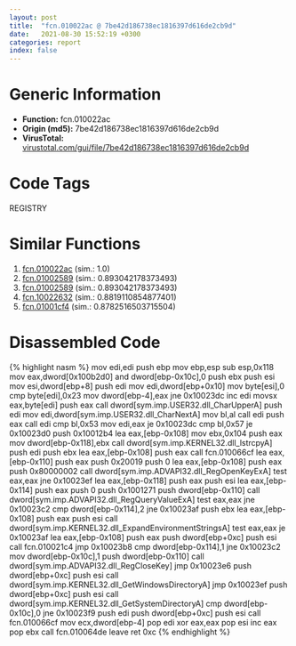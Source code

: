 ```yaml
---
layout: post
title:  "fcn.010022ac @ 7be42d186738ec1816397d616de2cb9d"
date:   2021-08-30 15:52:19 +0300
categories: report
index: false
---
```


# Generic Information
- **Function:** fcn.010022ac
- **Origin (md5):** 7be42d186738ec1816397d616de2cb9d
- **VirusTotal:** [virustotal.com/gui/file/7be42d186738ec1816397d616de2cb9d][virustotal_ref]

# Code Tags
<span class="tag" id="REGISTRY">REGISTRY</span>


# Similar Functions

1. [fcn.010022ac][similar_1_ref] (sim.: 1.0)
2. [fcn.01002589][similar_2_ref] (sim.: 0.893042178373493)
3. [fcn.01002589][similar_3_ref] (sim.: 0.893042178373493)
4. [fcn.10022632][similar_4_ref] (sim.: 0.8819110854877401)
5. [fcn.01001cf4][similar_5_ref] (sim.: 0.8782516503715504)


# Disassembled Code

{% highlight nasm %}
mov edi,edi
push ebp
mov ebp,esp
sub esp,0x118
mov eax,dword[0x100b2d0]
and dword[ebp-0x10c],0
push ebx
push esi
mov esi,dword[ebp+8]
push edi
mov edi,dword[ebp+0x10]
mov byte[esi],0
cmp byte[edi],0x23
mov dword[ebp-4],eax
jne 0x10023dc
inc edi
movsx eax,byte[edi]
push eax
call dword[sym.imp.USER32.dll_CharUpperA]
push edi
mov edi,dword[sym.imp.USER32.dll_CharNextA]
mov bl,al
call edi
push eax
call edi
cmp bl,0x53
mov edi,eax
je 0x10023dc
cmp bl,0x57
je 0x10023d0
push 0x10012b4
lea eax,[ebp-0x108]
mov ebx,0x104
push eax
mov dword[ebp-0x118],ebx
call dword[sym.imp.KERNEL32.dll_lstrcpyA]
push edi
push ebx
lea eax,[ebp-0x108]
push eax
call fcn.010066cf
lea eax,[ebp-0x110]
push eax
push 0x20019
push 0
lea eax,[ebp-0x108]
push eax
push 0x80000002
call dword[sym.imp.ADVAPI32.dll_RegOpenKeyExA]
test eax,eax
jne 0x10023ef
lea eax,[ebp-0x118]
push eax
push esi
lea eax,[ebp-0x114]
push eax
push 0
push 0x1001271
push dword[ebp-0x110]
call dword[sym.imp.ADVAPI32.dll_RegQueryValueExA]
test eax,eax
jne 0x10023c2
cmp dword[ebp-0x114],2
jne 0x10023af
push ebx
lea eax,[ebp-0x108]
push eax
push esi
call dword[sym.imp.KERNEL32.dll_ExpandEnvironmentStringsA]
test eax,eax
je 0x10023af
lea eax,[ebp-0x108]
push eax
push dword[ebp+0xc]
push esi
call fcn.010021c4
jmp 0x10023b8
cmp dword[ebp-0x114],1
jne 0x10023c2
mov dword[ebp-0x10c],1
push dword[ebp-0x110]
call dword[sym.imp.ADVAPI32.dll_RegCloseKey]
jmp 0x10023e6
push dword[ebp+0xc]
push esi
call dword[sym.imp.KERNEL32.dll_GetWindowsDirectoryA]
jmp 0x10023ef
push dword[ebp+0xc]
push esi
call dword[sym.imp.KERNEL32.dll_GetSystemDirectoryA]
cmp dword[ebp-0x10c],0
jne 0x10023f9
push edi
push dword[ebp+0xc]
push esi
call fcn.010066cf
mov ecx,dword[ebp-4]
pop edi
xor eax,eax
pop esi
inc eax
pop ebx
call fcn.010064de
leave 
ret 0xc
{% endhighlight %}


[similar_1_ref]: /report/fcn.010022ac@bcf1729ded12dd6e2e4c565a6c795602
[similar_2_ref]: /report/fcn.01002589@7be42d186738ec1816397d616de2cb9d
[similar_3_ref]: /report/fcn.01002589@bcf1729ded12dd6e2e4c565a6c795602
[similar_4_ref]: /report/fcn.10022632@01917ef1a6330a4695a0deaf2b7bc13a
[similar_5_ref]: /report/fcn.01001cf4@7be42d186738ec1816397d616de2cb9d
[virustotal_ref]: https://www.virustotal.com/gui/file/7be42d186738ec1816397d616de2cb9d